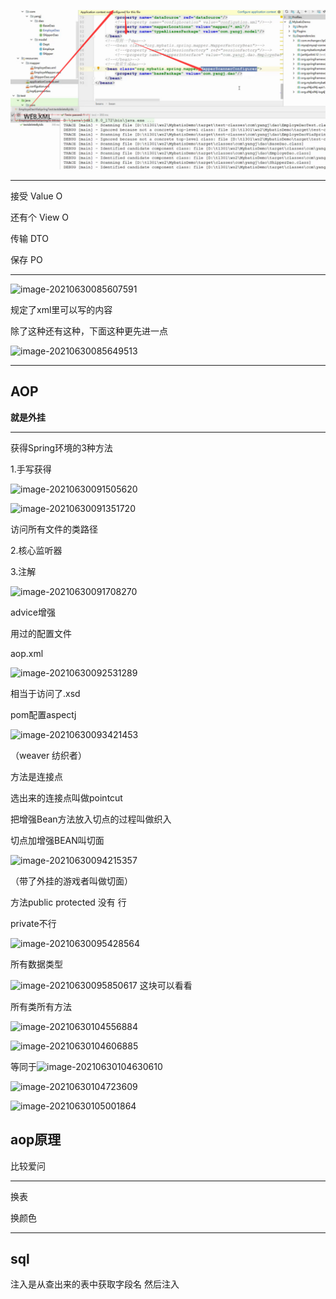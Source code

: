 ![image-20210630084356252](https://raw.githubusercontent.com/Leopard-S/pics_bed/master/img/image-20210630084356252.png)

---

接受 Value O

还有个 View O

传输 DTO

保存 PO

---

![image-20210630085607591](C:%5CUsers%5Cming-computer%5CAppData%5CRoaming%5CTypora%5Ctypora-user-images%5Cimage-20210630085607591.png)

规定了xml里可以写的内容

除了这种还有这种，下面这种更先进一点

![image-20210630085649513](C:%5CUsers%5Cming-computer%5CAppData%5CRoaming%5CTypora%5Ctypora-user-images%5Cimage-20210630085649513.png)	

---

## AOP

**就是外挂**

---

获得Spring环境的3种方法

1.手写获得

![image-20210630091505620](C:%5CUsers%5Cming-computer%5CAppData%5CRoaming%5CTypora%5Ctypora-user-images%5Cimage-20210630091505620.png)

![image-20210630091351720](C:%5CUsers%5Cming-computer%5CAppData%5CRoaming%5CTypora%5Ctypora-user-images%5Cimage-20210630091351720.png)	

访问所有文件的类路径

2.核心监听器

3.注解

![image-20210630091708270](C:%5CUsers%5Cming-computer%5CAppData%5CRoaming%5CTypora%5Ctypora-user-images%5Cimage-20210630091708270.png)



advice增强

用过的配置文件

aop.xml

![image-20210630092531289](C:%5CUsers%5Cming-computer%5CAppData%5CRoaming%5CTypora%5Ctypora-user-images%5Cimage-20210630092531289.png)

相当于访问了.xsd

pom配置aspectj

![image-20210630093421453](C:%5CUsers%5Cming-computer%5CAppData%5CRoaming%5CTypora%5Ctypora-user-images%5Cimage-20210630093421453.png)	

（weaver 纺织者）

方法是连接点

选出来的连接点叫做pointcut

把增强Bean方法放入切点的过程叫做织入

切点加增强BEAN叫切面

![image-20210630094215357](C:%5CUsers%5Cming-computer%5CAppData%5CRoaming%5CTypora%5Ctypora-user-images%5Cimage-20210630094215357.png)

（带了外挂的游戏者叫做切面）



方法public protected 没有 行

private不行



![image-20210630095428564](C:%5CUsers%5Cming-computer%5CAppData%5CRoaming%5CTypora%5Ctypora-user-images%5Cimage-20210630095428564.png)	

所有数据类型



![image-20210630095850617](C:%5CUsers%5Cming-computer%5CAppData%5CRoaming%5CTypora%5Ctypora-user-images%5Cimage-20210630095850617.png)	这块可以看看

所有类所有方法



![image-20210630104556884](C:%5CUsers%5Cming-computer%5CAppData%5CRoaming%5CTypora%5Ctypora-user-images%5Cimage-20210630104556884.png)	

![image-20210630104606885](C:%5CUsers%5Cming-computer%5CAppData%5CRoaming%5CTypora%5Ctypora-user-images%5Cimage-20210630104606885.png)	

等同于![image-20210630104630610](C:%5CUsers%5Cming-computer%5CAppData%5CRoaming%5CTypora%5Ctypora-user-images%5Cimage-20210630104630610.png)



![image-20210630104723609](C:%5CUsers%5Cming-computer%5CAppData%5CRoaming%5CTypora%5Ctypora-user-images%5Cimage-20210630104723609.png)	

![image-20210630105001864](C:%5CUsers%5Cming-computer%5CAppData%5CRoaming%5CTypora%5Ctypora-user-images%5Cimage-20210630105001864.png)	



## aop原理

比较爱问

---

换表

换颜色

---

## sql

注入是从查出来的表中获取字段名 然后注入





